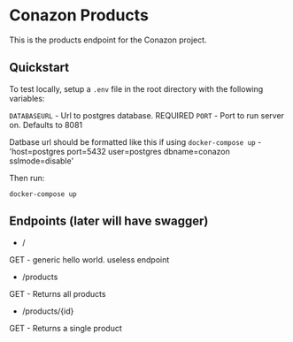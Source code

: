 # Conazon Products

This is the products endpoint for the Conazon project.

## Quickstart

To test locally, setup a `.env` file in the root directory with the following variables:

`DATABASEURL` - Url to postgres database. REQUIRED
`PORT` - Port to run server on. Defaults to 8081

Datbase url should be formatted like this if using `docker-compose up` - 'host=postgres port=5432 user=postgres dbname=conazon sslmode=disable'

Then run:

`docker-compose up`

## Endpoints (later will have swagger)

- /

GET - generic hello world. useless endpoint

- /products

GET - Returns all products

- /products/{id}

GET - Returns a single product
